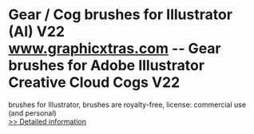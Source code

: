 # Gear / Cog brushes for Illustrator (AI) V22<br />www.graphicxtras.com -- Gear brushes for Adobe Illustrator Creative Cloud Cogs V22

brushes for Illustrator, brushes are royalty-free, license: commercial use (and personal)<br />[>> Detailed information](https://secure.shareit.com/shareit/product.html?productid=300468947&affiliateid=200057808)